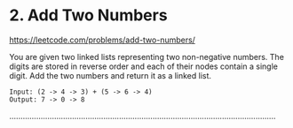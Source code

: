 # 2. Add Two Numbers
https://leetcode.com/problems/add-two-numbers/


You are given two linked lists representing two non-negative numbers. The digits are stored in reverse order and each of their nodes contain a single digit. Add the two numbers and return it as a linked list.

```
Input: (2 -> 4 -> 3) + (5 -> 6 -> 4)
Output: 7 -> 0 -> 8
```


.......................................................................................................................
